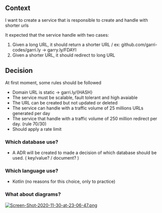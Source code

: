 ## Context
I want to create a service that is responsible to create and handle with shorter urls

It expected that the service handle with two cases:
1. Given a long URL, it should return a shorter URL / ex: github.com/garri-codes/garri.ly -> garry.ly/FDAYI
2. Given a shorter URL, it should redirect to long URL 

## Decision

At first moment, some rules should be followed 
- Domain URL is static -> garri.ly/{HASH}
- The service must be scalable, fault tolerant and high avaiable
- The URL can be created but not updated or deleted
- The service can handle with a traffic volume of 25 millions URLs generated per day
- The service that handle with a traffic volume of 250 million redirect per day. (rule 70/30)
- Should apply a rate limit 

### Which database use?
- A ADR will be created to made a decision of which database should be used. ( key/value? / document? )

### Which language use?
- Kotlin (no reasons for this choice, only to practice) 

### What about diagrams?
[![Screen-Shot-2020-11-30-at-23-06-47.png](https://i.postimg.cc/C5kFhLdZ/Screen-Shot-2020-11-30-at-23-06-47.png)](https://postimg.cc/RJCrGm79)
